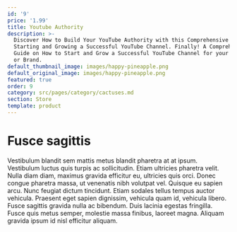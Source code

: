 ```yaml
---
id: '9'
price: '1.99'
title: Youtube Authority
description: >-
  Discover How to Build Your YouTube Authority with this Comprehensive Guide on
  Starting and Growing a Successful YouTube Channel. Finally! A Comprehensive
  Guide on How to Start and Grow a Successful YouTube Channel for your Business
  or Brand.
default_thumbnail_image: images/happy-pineapple.png
default_original_image: images/happy-pineapple.png
featured: true
order: 9
category: src/pages/category/cactuses.md
section: Store
template: product
---
```


# Fusce sagittis

Vestibulum blandit sem mattis metus blandit pharetra at at ipsum. Vestibulum luctus quis turpis ac sollicitudin. Etiam ultricies pharetra velit. Nulla diam diam, maximus gravida efficitur eu, ultricies quis orci. Donec congue pharetra massa, ut venenatis nibh volutpat vel. Quisque eu sapien arcu. Nunc feugiat dictum tincidunt. Etiam sodales tellus tempus auctor vehicula. Praesent eget sapien dignissim, vehicula quam id, vehicula libero. Fusce sagittis gravida nulla ac bibendum. Duis lacinia egestas fringilla. Fusce quis metus semper, molestie massa finibus, laoreet magna. Aliquam gravida ipsum id nisl efficitur aliquam.